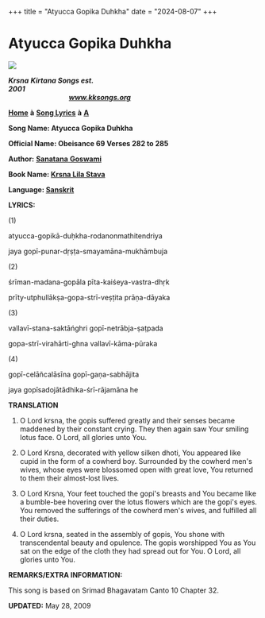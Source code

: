 +++
title = "Atyucca Gopika Duhkha"
date = "2024-08-07"
+++

# Atyucca Gopika Duhkha
**[![](http://kksongs.org/image_files/image002.jpg)](http://kksongs.org/)**

**_Krsna_** **_Kirtana Songs est. 2001_**                                                                                                                                                      **_www.kksongs.org_**

**[Home](http://kksongs.org/)** **à** **[Song Lyrics](http://kksongs.org/lyrics.html)** **à** **[A](http://kksongs.org/songs/song_a.html)**

**Song Name: Atyucca Gopika Duhkha**

**Official Name: Obeisance 69 Verses 282 to 285**

**Author:** [**Sanatana** **Goswami**](http://kksongs.org/authors/list/sanatana_g.html)

**Book Name: [Krsna Lila Stava](http://kksongs.org/authors/krsnalilastava.html)**

**Language: [Sanskrit](http://kksongs.org/language/list/sanskrit.html)**

**LYRICS:**

(1)

atyucca-gopikā-duḥkha-rodanonmathitendriya

jaya gopī-punar-dṛṣṭa-smayamāna-mukhāmbuja

(2)

śrīman-madana-gopāla pīta-kaiśeya-vastra-dhṛk

prīty-utphullākṣa-gopa-strī-veṣṭita prāṇa-dāyaka

(3)

vallavī-stana-saktāńghri gopī-netrābja-ṣaṭpada

gopa-strī-virahārti-ghna vallavī-kāma-pūraka

(4)

gopī-celāñcalāsīna gopī-gaṇa-sabhājita

jaya gopīsadojātādhika-śrī-rājamāna he

**TRANSLATION**

1) O Lord krsna, the gopis suffered greatly and their senses became maddened by their constant crying. They then again saw Your smiling lotus face. O Lord, all glories unto You.

2) O Lord Krsna, decorated with yellow silken dhoti, You appeared like cupid in the form of a cowherd boy. Surrounded by the cowherd men's wives, whose eyes were blossomed open with great love, You returned to them their almost-lost lives.

3) O Lord Krsna, Your feet touched the gopi's breasts and You became like a bumble-bee hovering over the lotus flowers which are the gopi's eyes. You removed the sufferings of the cowherd men's wives, and fulfilled all their duties.

4) O Lord krsna, seated in the assembly of gopis, You shone with transcendental beauty and opulence. The gopis worshipped You as You sat on the edge of the cloth they had spread out for You. O Lord, all glories unto You.

**REMARKS/EXTRA INFORMATION:**

This song is based on Srimad Bhagavatam Canto 10 Chapter 32.

**UPDATED:** May 28, 2009